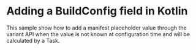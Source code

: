 # Adding a BuildConfig field in Kotlin

This sample show how to add a manifest placeholder value through the variant API when the value is not known at
configuration time and will be calculated by a Task.